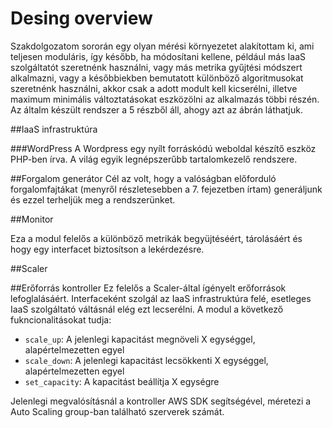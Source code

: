 # Desing overview
Szakdolgozatom sororán egy olyan mérési környezetet alakítottam ki, ami teljesen moduláris, így később, ha módosítani kellene, például más IaaS szolgáltatót szeretnénk használni, vagy más metrika gyűjtési módszert alkalmazni, vagy a későbbiekben bemutatott különböző algoritmusokat szeretnénk használni, akkor csak a adott modult kell kicserélni, illetve maximum minimális változtatásokat eszközölni az alkalmazás többi részén.
Az általm készült rendszer a 5 részből áll, ahogy azt az ábrán láthatjuk.



##IaaS infrastruktúra


###WordPress
A Wordpress egy nyílt forráskódú weboldal készítő eszköz PHP-ben írva. A világ egyik legnépszerűbb tartalomkezelő rendszere.

##Forgalom generátor
Cél az volt, hogy a valóságban előforduló forgalomfajtákat (menyről részletesebben a 7. fejezetben írtam) generáljunk és ezzel terheljük meg a rendszerünket.

##Monitor

Eza a modul felelős a különböző metrikák begyüjtéséért, tárolásáért és hogy egy interfacet biztosítson a lekérdezésre.


##Scaler


##Erőforrás kontroller
Ez felelős a Scaler-által ígényelt erőforrások lefoglalásáért. Interfaceként szolgál az IaaS infrastruktúra felé, esetleges IaaS szolgáltató váltásnál elég ezt lecserélni.
A modul a következő fukncionalitásokat tudja:

* `scale_up`: A jelenlegi kapacitást megnöveli X egységgel, alapértelmezetten egyel
* `scale_down`: A jelenlegi kapacitást lecsökkenti X egységgel, alapértelmezetten egyel
* `set_capacity`: A kapacitást beállítja X egységre

Jelenlegi megvalósításnál a kontroller AWS SDK segítségével, méretezi a Auto Scaling group-ban található szerverek számát.
